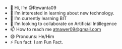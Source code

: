 - 👋 Hi, I’m @Rewanta09
- 👀 I’m interested in learning about new technology.
- 🌱 I’m currently learning BIT 
- 💞️ I’m looking to collaborate on Artificial Intillegence
- 📫 How to reach me atnawer09@gmail.com
- 😄 Pronouns: He/Him
- ⚡ Fun fact: I am Fun Fact.

<!---
Rewanta09/Rewanta09 is a ✨ special ✨ repository because its `README.md` (this file) appears on your GitHub profile.
You can click the Preview link to take a look at your changes.
--->
